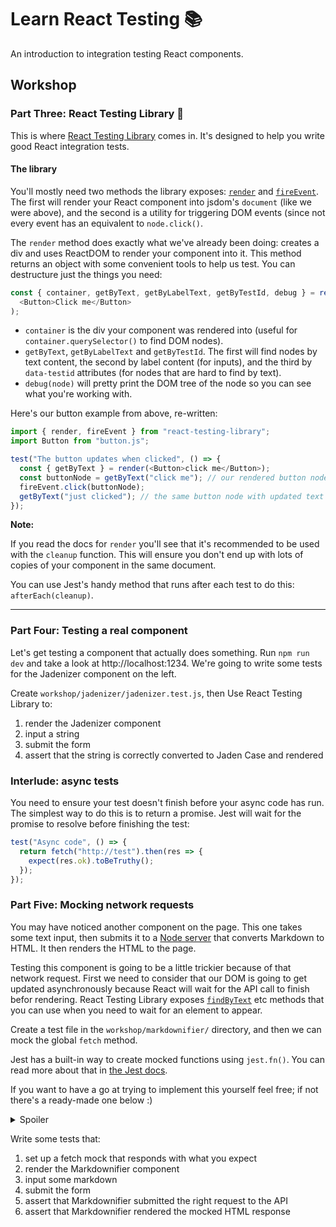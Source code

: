 # Learn React Testing 📚

An introduction to integration testing React components.

## Workshop

### Part Three: React Testing Library 🐐

This is where [React Testing Library](https://testing-library.com/docs/react-testing-library/intro) comes in. It's designed to help you write good React integration tests.

#### The library

You'll mostly need two methods the library exposes: [`render`](https://testing-library.com/docs/react-testing-library/api#render) and [`fireEvent`](https://testing-library.com/docs/api-events#fireevent). The first will render your React component into jsdom's `document` (like we were above), and the second is a utility for triggering DOM events (since not every event has an equivalent to `node.click()`.

The `render` method does exactly what we've already been doing: creates a div and uses ReactDOM to render your component into it. This method returns an object with some convenient tools to help us test. You can destructure just the things you need:

```js
const { container, getByText, getByLabelText, getByTestId, debug } = render(
  <Button>Click me</Button>
);
```

- `container` is the div your component was rendered into (useful for `container.querySelector()` to find DOM nodes).
- `getByText`, `getByLabelText` and `getByTestId`. The first will find nodes by text content, the second by label content (for inputs), and the third by `data-testid` attributes (for nodes that are hard to find by text).
- `debug(node)` will pretty print the DOM tree of the node so you can see what you're working with.

Here's our button example from above, re-written:

```js
import { render, fireEvent } from "react-testing-library";
import Button from "button.js";

test("The button updates when clicked", () => {
  const { getByText } = render(<Button>click me</Button>);
  const buttonNode = getByText("click me"); // our rendered button node
  fireEvent.click(buttonNode);
  getByText("just clicked"); // the same button node with updated text
});
```

**Note:**

If you read the docs for `render` you'll see that it's recommended to be used with the `cleanup` function. This will ensure you don't end up with lots of copies of your component in the same document.

You can use Jest's handy method that runs after each test to do this: `afterEach(cleanup)`.

---

### Part Four: Testing a real component

Let's get testing a component that actually does something. Run `npm run dev` and take a look at http://localhost:1234. We're going to write some tests for the Jadenizer component on the left.

Create `workshop/jadenizer/jadenizer.test.js`, then Use React Testing Library to:

1.  render the Jadenizer component
1.  input a string
1.  submit the form
1.  assert that the string is correctly converted to Jaden Case and rendered

### Interlude: async tests

You need to ensure your test doesn't finish before your async code has run. The simplest way to do this is to return a promise. Jest will wait for the promise to resolve before finishing the test:

```js
test("Async code", () => {
  return fetch("http://test").then(res => {
    expect(res.ok).toBeTruthy();
  });
});
```

### Part Five: Mocking network requests

You may have noticed another component on the page. This one takes some text input, then submits it to a [Node server](https://github.com/oliverjam/micro-marked) that converts Markdown to HTML. It then renders the HTML to the page.

Testing this component is going to be a little trickier because of that network request. First we need to consider that our DOM is going to get updated asynchronously because React will wait for the API call to finish befor rendering. React Testing Library exposes [`findByText`](https://testing-library.com/docs/api-queries#findby) etc methods that you can use when you need to wait for an element to appear.

Create a test file in the `workshop/markdownifier/` directory, and then we can mock the global `fetch` method.

Jest has a built-in way to create mocked functions using `jest.fn()`. You can read more about that in [the Jest docs](https://jestjs.io/docs/en/mock-functions).

If you want to have a go at trying to implement this yourself feel free; if not there's a ready-made one below :)

<details>
<summary>Spoiler</summary>
<div class="highlight highlight-source-js-jsx">
<pre>
const mockResponse = `insert your mock html here`;
global.fetch = jest
  .fn()
  .mockImplementation(() =>
    Promise.resolve({ text: () => Promise.resolve(mockResponse) })
  );
</pre>
</div>
</details>

Write some tests that:

1.  set up a fetch mock that responds with what you expect
1.  render the Markdownifier component
1.  input some markdown
1.  submit the form
1.  assert that Markdownifier submitted the right request to the API
1.  assert that Markdownifier rendered the mocked HTML response
